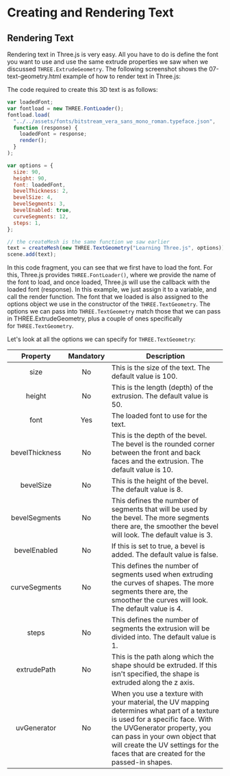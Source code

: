 # Creating and Rendering Text

## Rendering Text

Rendering text in Three.js is very easy. All you have to do is define the font you want to use and use the same extrude properties we saw when we discussed `THREE.ExtrudeGeometry`. The following screenshot shows the 07-text-geometry.html example of how to render text in Three.js:

The code required to create this 3D text is as follows:

```js
var loadedFont;
var fontload = new THREE.FontLoader();
fontload.load(
  "../../assets/fonts/bitstream_vera_sans_mono_roman.typeface.json",
  function (response) {
    loadedFont = response;
    render();
  }
);

var options = {
  size: 90,
  height: 90,
  font: loadedFont,
  bevelThickness: 2,
  bevelSize: 4,
  bevelSegments: 3,
  bevelEnabled: true,
  curveSegments: 12,
  steps: 1,
};

// the createMesh is the same function we saw earlier
text = createMesh(new THREE.TextGeometry("Learning Three.js", options));
scene.add(text);
```

In this code fragment, you can see that we first have to load the font. For this, Three.js provides `THREE.FontLoader()`, where we provide the name of the font to load, and once loaded, Three.js will use the callback with the loaded font (response). In this example, we just assign it to a variable, and call the render function. The font that we loaded is also assigned to the options object we use in the constructor of the `THREE.TextGeometry`. The options we can pass into `THREE.TextGeometry` match those that we can pass in THREE.ExtrudeGeometry, plus a couple of ones specifically for `THREE.TextGeometry`.

Let's look at all the options we can specify for `THREE.TextGeometry`:

<table>
    <thead>
        <tr>
            <th  style="text-align: center;">Property</th>
            <th  style="text-align: center;">Mandatory</th>
            <th  style="text-align: center;">Description</th>
        </tr>
    </thead>
    <tbody>
        <tr>
            <td  style="text-align: center;">
                size
            </td>
            <td  style="text-align: center;">
                No
            </td>
            <td>
                This is the size of the text. The default value is 100.
            </td>
        </tr>
        <tr>
            <td  style="text-align: center;">
                height
            </td>
            <td  style="text-align: center;">
                No
            </td>
            <td>
                This is the length (depth) of the extrusion. The default value is 50.
            </td>
        </tr>
                <tr>
            <td  style="text-align: center;">
                font
            </td>
            <td  style="text-align: center;">
                Yes
            </td>
            <td>
                The loaded font to use for the text.
            </td>
        </tr>
        </tr>
        <tr>
            <td  style="text-align: center;">
                bevelThickness
            </td>
            <td  style="text-align: center;">
                No
            </td>
            <td>
                This is the depth of the bevel. The bevel is the rounded corner between the front and back faces and the extrusion. The default value is 10.
            </td>
        </tr>
        <tr>
            <td  style="text-align: center;">
                bevelSize
            </td>
            <td  style="text-align: center;">
                No
            </td>
            <td>
                This is the height of the bevel. The default value is 8.
            </td>
        </tr>
        <tr>
            <td  style="text-align: center;">
                bevelSegments
            </td>
            <td  style="text-align: center;">
                No
            </td>
            <td>
                This defines the number of segments that will be used by the bevel. The more segments there are, the smoother the bevel will look. The default value is 3.
            </td>
        </tr>
        <tr>
            <td  style="text-align: center;">
                bevelEnabled
            </td>
            <td  style="text-align: center;">
                No
            </td>
            <td>
                If this is set to true, a bevel is added. The default value is false.
            </td>
        </tr>
        <tr>
            <td  style="text-align: center;">
                curveSegments
            </td>
            <td  style="text-align: center;">
                No
            </td>
            <td>
                This defines the number of segments used when extruding the curves of shapes. The more segments there are, the smoother the curves will look. The default value is 4.
            </td>
        </tr>
        <tr>
            <td  style="text-align: center;">
                steps
            </td>
            <td  style="text-align: center;">
                No
            </td>
            <td>
                This defines the number of segments the extrusion will be divided into. The default value is 1.
            </td>
        </tr>
                <tr>
            <td  style="text-align: center;">
                extrudePath
            </td>
            <td  style="text-align: center;">
                No
            </td>
            <td>
                This is the path along which the shape should be extruded. If this isn't specified, the shape is extruded along the z axis.
            </td>
        </tr>
                </tr>
                <tr>
            <td  style="text-align: center;">
                uvGenerator
            </td>
            <td  style="text-align: center;">
                No
            </td>
            <td>
                When you use a texture with your material, the UV mapping determines what part of a texture is used for a specific face. With the UVGenerator property, you can pass in your own object that will create the UV settings for the faces that are created for the passed-in shapes.
            </td>
        </tr>
    </tbody>
</table>
